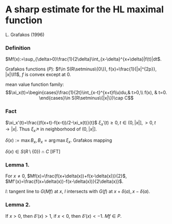 # A sharp estimate for the HL maximal function 
L. Grafakos (1996)


### Definition
$Mf(x):=\sup_{\delta>0}\frac{1}{2\delta}\int_{x-\delta}^{x+\delta}|f(t)|dt$.

Grafakos functions ($P$):
$f\in S(R\setminus\{0\}), f(x)=\frac{1}{|x|^{2p}}, |x|\ll1$, $f$ is convex except at 0.

mean value function family:
$$\xi_x(t)=\begin{cases}\frac{1}{2t}\int_{x-t}^{x+t}f(u)du,& t>0,\\
f(x), & t=0.
\end{cases}\in S(R\setminus\{|x|\})\cap C$$

### Fact
$\xi_x'(t)=\frac{(f(x+t)-f(x-t))/2-\xi_x(t)}{t}$
$\xi_x'(t)\geq 0, t\in(0,|x|], >0, t\to |x|$. Thus $\xi_x\nearrow$ in neighborhood of $(0,|x|]$.

$\delta(x):=\max B_x, B_x=\arg\max \xi_x$. Grafakos mapping

$\delta(x)\in S(R\setminus\{0\})\cap C$ [IFT]


### Lemma 1. 
For $x\neq0$, $Mf(x)=\frac{f(x+\delta(x))+f(x-\delta(x))}{2}$, $Mf'(x)=\frac{f(x+\delta(x))-f(x-\delta(x))}{2\delta(x)}$.

$l:$ tangent line to $G(Mf)$ at $x$, $l$ intersects with $G(f)$ at $x+\delta(a), x-\delta(a)$.

### Lemma 2.
If $x>0$, then $\delta'(x)>1$, if $x<0$, then $\delta'(x)<-1$. $Mf\in P$.



